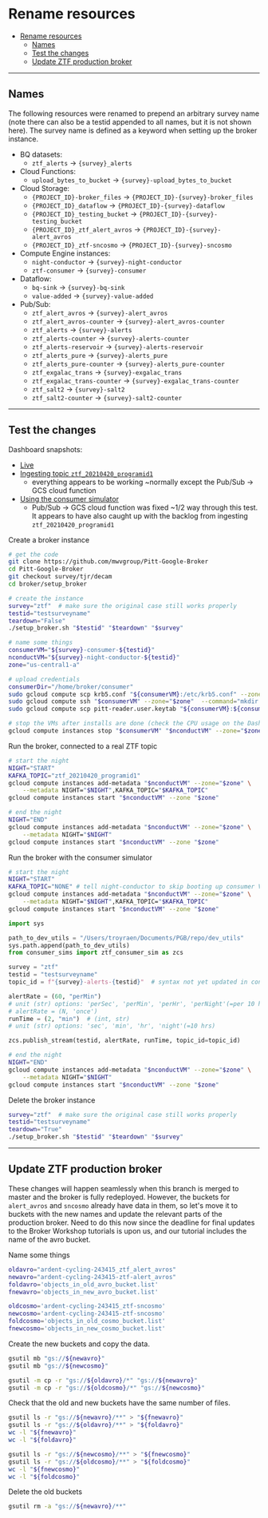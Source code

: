 # Rename resources<a name="rename-resources"></a>

<!-- mdformat-toc start --slug=github --maxlevel=6 --minlevel=1 -->

- [Rename resources](#rename-resources)
  - [Names](#names)
  - [Test the changes](#test-the-changes)
  - [Update ZTF production broker](#update-ztf-production-broker)

<!-- mdformat-toc end -->

______________________________________________________________________

## Names<a name="names"></a>

<!-- fs -->

The following resources were renamed to prepend an arbitrary survey name (note there can
also be a testid appended to all names, but it is not shown here). The survey name is
defined as a keyword when setting up the broker instance.

- BQ datasets:
  - `ztf_alerts` -> `{survey}_alerts`
- Cloud Functions:
  - `upload_bytes_to_bucket` -> `{survey}-upload_bytes_to_bucket`
- Cloud Storage:
  - `{PROJECT_ID}-broker_files` -> `{PROJECT_ID}-{survey}-broker_files`
  - `{PROJECT_ID}_dataflow` -> `{PROJECT_ID}-{survey}-dataflow`
  - `{PROJECT_ID}_testing_bucket` -> `{PROJECT_ID}-{survey}-testing_bucket`
  - `{PROJECT_ID}_ztf_alert_avros` -> `{PROJECT_ID}-{survey}-alert_avros`
  - `{PROJECT_ID}_ztf-sncosmo` -> `{PROJECT_ID}-{survey}-sncosmo`
- Compute Engine instances:
  - `night-conductor` -> `{survey}-night-conductor`
  - `ztf-consumer` -> `{survey}-consumer`
- Dataflow:
  - `bq-sink` -> `{survey}-bq-sink`
  - `value-added` -> `{survey}-value-added`
- Pub/Sub:
  - `ztf_alert_avros` -> `{survey}-alert_avros`
  - `ztf_alert_avros-counter` -> `{survey}-alert_avros-counter`
  - `ztf_alerts` -> `{survey}-alerts`
  - `ztf_alerts-counter` -> `{survey}-alerts-counter`
  - `ztf_alerts-reservoir` -> `{survey}-alerts-reservoir`
  - `ztf_alerts_pure` -> `{survey}-alerts_pure`
  - `ztf_alerts_pure-counter` -> `{survey}-alerts_pure-counter`
  - `ztf_exgalac_trans` -> `{survey}-exgalac_trans`
  - `ztf_exgalac_trans-counter` -> `{survey}-exgalac_trans-counter`
  - `ztf_salt2` -> `{survey}-salt2`
  - `ztf_salt2-counter` -> `{survey}-salt2-counter`

<!-- fe -->

______________________________________________________________________

## Test the changes<a name="test-the-changes"></a>

<!-- fs -->

Dashboard snapshots:

- [Live](https://console.cloud.google.com/monitoring/dashboards/builder/broker-instance-ztf-testsurveyname)
- [Ingesting topic `ztf_20210420_programid1`](https://console.cloud.google.com/monitoring/dashboards/builder/broker-instance-ztf-testsurveyname?project=ardent-cycling-243415&dashboardBuilderState=%257B%2522editModeEnabled%2522:false%257D&startTime=20210420T231539-04:00&endTime=20210420T233500-04:00)
  - everything appears to be working ~normally except the Pub/Sub -> GCS cloud function
- [Using the consumer simulator](https://console.cloud.google.com/monitoring/dashboards/builder/broker-instance-ztf-testsurveyname?project=ardent-cycling-243415&dashboardBuilderState=%257B%2522editModeEnabled%2522:false%257D&startTime=20210420T235539-04:00&endTime=20210421T001500-04:00)
  - Pub/Sub -> GCS cloud function was fixed ~1/2 way through this test. It appears to
    have also caught up with the backlog from ingesting `ztf_20210420_programid1`

Create a broker instance

```bash
# get the code
git clone https://github.com/mwvgroup/Pitt-Google-Broker
cd Pitt-Google-Broker
git checkout survey/tjr/decam
cd broker/setup_broker

# create the instance
survey="ztf"  # make sure the original case still works properly
testid="testsurveyname"
teardown="False"
./setup_broker.sh "$testid" "$teardown" "$survey"

# name some things
consumerVM="${survey}-consumer-${testid}"
nconductVM="${survey}-night-conductor-${testid}"
zone="us-central1-a"

# upload credentials
consumerDir="/home/broker/consumer"
sudo gcloud compute scp krb5.conf "${consumerVM}:/etc/krb5.conf" --zone="$zone"
sudo gcloud compute ssh "$consumerVM" --zone="$zone"  --command="mkdir -p ${consumerDir}"
sudo gcloud compute scp pitt-reader.user.keytab "${consumerVM}:${consumerDir}/pitt-reader.user.keytab" --zone="$zone"

# stop the VMs after installs are done (check the CPU usage on the Dashboard)
gcloud compute instances stop "$consumerVM" "$nconductVM" --zone="$zone"
```

Run the broker, connected to a real ZTF topic

```bash
# start the night
NIGHT="START"
KAFKA_TOPIC="ztf_20210420_programid1"
gcloud compute instances add-metadata "$nconductVM" --zone="$zone" \
    --metadata NIGHT="$NIGHT",KAFKA_TOPIC="$KAFKA_TOPIC"
gcloud compute instances start "$nconductVM" --zone "$zone"

# end the night
NIGHT="END"
gcloud compute instances add-metadata "$nconductVM" --zone="$zone" \
    --metadata NIGHT="$NIGHT"
gcloud compute instances start "$nconductVM" --zone "$zone"

```

Run the broker with the consumer simulator

```bash
# start the night
NIGHT="START"
KAFKA_TOPIC="NONE" # tell night-conductor to skip booting up consumer VM
gcloud compute instances add-metadata "$nconductVM" --zone="$zone" \
    --metadata NIGHT="$NIGHT",KAFKA_TOPIC="$KAFKA_TOPIC"
gcloud compute instances start "$nconductVM" --zone "$zone"
```

```python
import sys

path_to_dev_utils = "/Users/troyraen/Documents/PGB/repo/dev_utils"
sys.path.append(path_to_dev_utils)
from consumer_sims import ztf_consumer_sim as zcs

survey = "ztf"
testid = "testsurveyname"
topic_id = f"{survey}-alerts-{testid}"  # syntax not yet updated in consumer sim

alertRate = (60, "perMin")
# unit (str) options: 'perSec', 'perMin', 'perHr', 'perNight'(=per 10 hrs)
# alertRate = (N, 'once')
runTime = (2, "min")  # (int, str)
# unit (str) options: 'sec', 'min', 'hr', 'night'(=10 hrs)

zcs.publish_stream(testid, alertRate, runTime, topic_id=topic_id)
```

```bash
# end the night
NIGHT="END"
gcloud compute instances add-metadata "$nconductVM" --zone="$zone" \
    --metadata NIGHT="$NIGHT"
gcloud compute instances start "$nconductVM" --zone "$zone"
```

Delete the broker instance

```bash
survey="ztf"  # make sure the original case still works properly
testid="testsurveyname"
teardown="True"
./setup_broker.sh "$testid" "$teardown" "$survey"
```

<!-- fe Test the changes -->

______________________________________________________________________

## Update ZTF production broker<a name="update-ztf-production-broker"></a>

<!-- fs -->

These changes will happen seamlessly when this branch is merged to master and the broker
is fully redeployed. However, the buckets for `alert_avros` and `sncosmo` already have
data in them, so let's move it to buckets with the new names and update the relevant
parts of the production broker. Need to do this now since the deadline for final updates
to the Broker Workshop tutorials is upon us, and our tutorial includes the name of the
avro bucket.

Name some things

```bash
oldavro="ardent-cycling-243415_ztf_alert_avros"
newavro="ardent-cycling-243415-ztf-alert_avros"
foldavro='objects_in_old_avro_bucket.list'
fnewavro='objects_in_new_avro_bucket.list'

oldcosmo='ardent-cycling-243415_ztf-sncosmo'
newcosmo='ardent-cycling-243415-ztf-sncosmo'
foldcosmo='objects_in_old_cosmo_bucket.list'
fnewcosmo='objects_in_new_cosmo_bucket.list'
```

Create the new buckets and copy the data.

```bash
gsutil mb "gs://${newavro}"
gsutil mb "gs://${newcosmo}"

gsutil -m cp -r "gs://${oldavro}/*" "gs://${newavro}"
gsutil -m cp -r "gs://${oldcosmo}/*" "gs://${newcosmo}"
```

Check that the old and new buckets have the same number of files.

```bash
gsutil ls -r "gs://${newavro}/**" > "${fnewavro}"
gsutil ls -r "gs://${oldavro}/**" > "${foldavro}"
wc -l "${fnewavro}"
wc -l "${foldavro}"

gsutil ls -r "gs://${newcosmo}/**" > "${fnewcosmo}"
gsutil ls -r "gs://${oldcosmo}/**" > "${foldcosmo}"
wc -l "${fnewcosmo}"
wc -l "${foldcosmo}"
```

Delete the old buckets

```bash
gsutil rm -a "gs://${newavro}/**"

```

<!-- ```python
from datetime import datetime
import pandas as pd
fnewavro='objects_in_new_avro_bucket.list'
fnewcosmo='objects_in_new_cosmo_bucket.list'

def extract_date(fname):
    yyyymmdd = fname.split('_')[-2]
    y,m,d = int(yyyymmdd[:4]), int(yyyymmdd[4:6]), int(yyyymmdd[6:])
    return datetime(y,m,d)

for f in [fnewcosmo, fnewavro]:
    df = pd.read_csv(f, columns=['filename'])
    df['date'] = df['filename'].apply(extract_date)
    df.sample(1000)['date'].hist()
    df.describe().to_csv('tmp.describe')
``` -->

<!-- fe Update ZTF production broker -->

